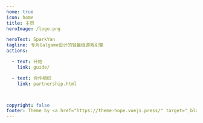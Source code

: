 ```yaml
---
home: true
icon: home
title: 主页
heroImage: /logo.png

heroText: SparkYan
tagline: 专为Galgame设计的轻量级游戏引擎
actions:

  - text: 开始
    link: guide/

  - text: 合作组织
    link: partnership.html



copyright: false
footer: Theme by <a href="https://theme-hope.vuejs.press/" target="_blank">VuePress Theme Hope</a> | MIT Licensed, Copyright © 2018-present MoYan
---
```

<!-- ## 平台

我目前使用了以下软件厂商提供的服务

<a href="https://github.com">
    <img src="/assets/icon/github_logo.jpg" alt="Deploys by Github" weight="100px"/>
</a> &nbsp;
<a href="https://pypi.org"><img src="/assets/icon/pypi_logo.jpg" alt="Deploys by Pypi" ></a> &nbsp;
<a href="https://reqlit.com"><img src="/assets/icon/replit_logo.jpg" alt="Deploys by Replit" weight="100px"/></a> &nbsp; -->